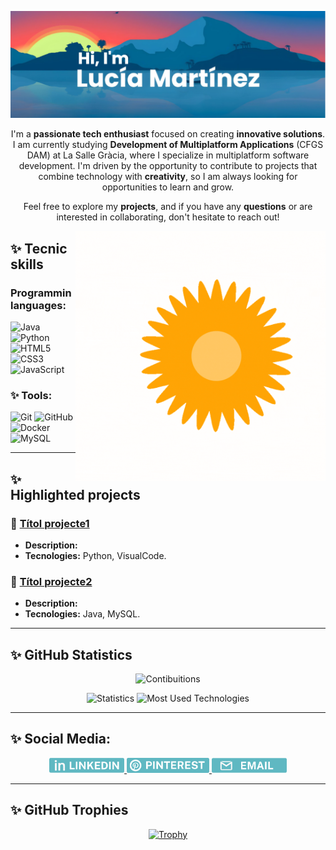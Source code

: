 [![MasterHead](https://github.com/lucia-M-G/lucia-M-G/blob/main/assets/banner.png)](https://github.com/lucia-M-G)

<p align="center">
  I'm a <strong>passionate tech enthusiast</strong> focused on creating <strong>innovative solutions</strong>. I am currently studying <strong>Development of Multiplatform Applications</strong> (CFGS DAM) at La Salle Gràcia, where I specialize in multiplatform software development. I'm driven by the opportunity to contribute to projects that combine technology with <strong>creativity</strong>, so I am always looking for opportunities to learn and grow.
</p>
<p align="center">
Feel free to explore my <strong>projects</strong>, and if you have any <strong>questions</strong> or are interested in collaborating, don't hesitate to reach out!
</p>

<img align="right" alt="GIF" src="https://github.com/lucia-M-G/lucia-M-G/blob/main/assets/sun.gif" width="400"/>

## ✨ Tecnic skills
### Programmin languages:
![Java](https://img.shields.io/badge/Java-%23ED8B00.svg?style=for-the-badge&logo=java&logoColor=white)
![Python](https://img.shields.io/badge/Python-%233776AB.svg?style=for-the-badge&logo=python&logoColor=white)
![HTML5](https://img.shields.io/badge/HTML5-%23E34F26.svg?style=for-the-badge&logo=html5&logoColor=white)
![CSS3](https://img.shields.io/badge/CSS3-%231572B6.svg?style=for-the-badge&logo=css3&logoColor=white)
![JavaScript](https://img.shields.io/badge/JavaScript-%23F7DF1E.svg?style=for-the-badge&logo=javascript&logoColor=black)

### ✨ Tools:
![Git](https://img.shields.io/badge/Git-%23F05032.svg?style=for-the-badge&logo=git&logoColor=white)
![GitHub](https://img.shields.io/badge/GitHub-%23181717.svg?style=for-the-badge&logo=github&logoColor=white)
![Docker](https://img.shields.io/badge/Docker-%232496ED.svg?style=for-the-badge&logo=docker&logoColor=white)
![MySQL](https://img.shields.io/badge/MySQL-%2300f.svg?style=for-the-badge&logo=mysql&logoColor=white)

---

## ✨ Highlighted projects
### 🔷 [Títol projecte1](https://github.com/luciaMartinez/urlprojecte1)
- **Description:**
- **Tecnologies:** Python, VisualCode.

### 🔶 [Títol projecte2](https://github.com/luciaMartinez/urlprojecte2)
- **Description:** 
- **Tecnologies:** Java, MySQL.  

---

## ✨ **GitHub Statistics**
<p align="center">
  <img alt="Contibuitions" src="https://ghchart.rshah.org/FF5733/lucia-m-g" width="600"/>
</p>
<p align="center">
  <img alt="Statistics" src="https://github-readme-stats.vercel.app/api?username=lucia-M-G&title_color=ffffff&text_color=ffffff&icon_color=ffffff&bg_color=ffbd59&show_icons=true" width="400"/>
  <img alt="Most Used Technologies" src="https://github-readme-stats.vercel.app/api/top-langs/?username=lucia-M-G&layout=donut&title_color=ffffff&text_color=ffffff&bg_color=ffbd59" width="273"/>
</p>

---

## ✨ Social Media:
<p align="center">
  <a href="https://www.linkedin.com/in/luc%C3%ADa-mart%C3%ADnez-guti%C3%A9rrez-3b25281b7/?trk=opento_sprofile_details&lipi=urn%3Ali%3Apage%3Ad_flagship3_profile_view_base%3BAAX0wClnSPaHZZVn4yYWgA%3D%3D">
    <img src="https://github.com/lucia-M-G/lucia-M-G/blob/main/assets/Linkedin.png" alt="LinkedIn" width="120" />
  </a>
  <a href="https://pinterest.com/LuMaGuu">
    <img src="https://github.com/lucia-M-G/lucia-M-G/blob/main/assets/Pinterest.png" alt="Pinterest" width="132" />
  </a>
  <a href="mailto:lucia.martinez@gracia.lasalle.cat">
    <img src="https://github.com/lucia-M-G/lucia-M-G/blob/main/assets/Email.png" alt="Gmail" width="120" />
  </a>
</p>

---

## ✨ GitHub Trophies
<p align="center">
  <a href="https://github-profile-trophy.vercel.app/?username=lucia-M-G&theme=buddhism&margin-w=10">
    <img src="https://github-profile-trophy.vercel.app/?username=lucia-M-G&theme=buddhism&margin-w=10" alt="Trophy" />
  </a>
</p>

